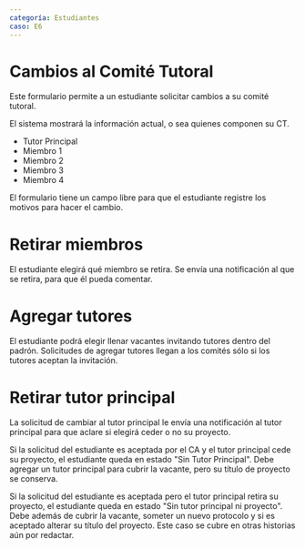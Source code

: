```yaml
---
categoría: Estudiantes
caso: E6
---
```


# Cambios al Comité Tutoral

Este formulario permite a un estudiante solicitar cambios a su comité tutoral.

El sistema mostrará la información actual, o sea quienes componen su CT.

- Tutor Principal
- Miembro 1
- Miembro 2
- Miembro 3
- Miembro 4

El formulario tiene un campo libre para que el estudiante registre los motivos para hacer el cambio.

# Retirar miembros

El estudiante elegirá qué miembro se retira. Se envía una notificación al que se retira, para que 
él pueda comentar.

# Agregar tutores

El estudiante podrá elegir llenar vacantes invitando tutores dentro del padrón. Solicitudes de agregar tutores llegan a los comités
sólo si los tutores aceptan la invitación.

# Retirar tutor principal

La solicitud de cambiar al tutor principal le envía una notificación al tutor principal para que aclare
si elegirá ceder o no su proyecto.

Si la solicitud del estudiante es aceptada por el CA y el tutor principal cede su proyecto, el estudiante queda
en estado "Sin Tutor Principal". Debe agregar un tutor principal para cubrir la vacante, pero su título de proyecto se conserva.

Si la solicitud del estudiante es aceptada pero el tutor principal retira su proyecto, el estudiante queda 
en estado "Sin tutor principal ni proyecto". Debe además de cubrir la vacante, someter un nuevo protocolo
y si es aceptado alterar su título del proyecto. Este caso se cubre en otras historias aún por redactar.
